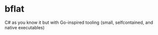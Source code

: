# bflat
C# as you know it but with Go-inspired tooling (small, selfcontained, and native executables)
